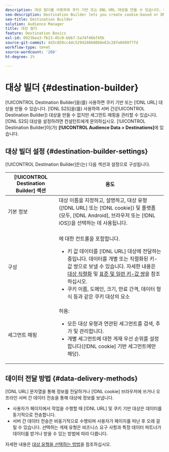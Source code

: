 ```yaml
---
description: 대상 빌더를 사용하여 쿠키 기반 또는 DNL URL 대상을 만들 수 있습니다. 대상 빌더를 사용하여 서버 간(S2S) 대상을 만들 수는 없지만 세그먼트 매핑을 관리할 수는 있습니다. S2S 대상을 설정하려면 컨설턴트에게 문의하십시오. 대상 빌더는 대상 데이터 > 대상에 있습니다.
seo-description: Destination Builder lets you create cookie-based or DNL URL destinations. You cannot create server-to-server (S2S) destinations with Destination Builder, but you can manage their segment mappings. Contact your consultant to set up a S2S destination. Destination Builder is located in Audience Data > Destinations.
seo-title: Destination Builder
solution: Audience Manager
title: 대상 빌더
feature: Destination Basics
exl-id: 0923bea3-fb23-45c0-bbb7-5a74f46bf45b
source-git-commit: 4d3c859cc4dc5294286680b0e63c287e0409f7fd
workflow-type: tm+mt
source-wordcount: '268'
ht-degree: 1%

---
```


# 대상 빌더 {#destination-builder}

[!UICONTROL Destination Builder]을(를) 사용하면 쿠키 기반 또는 [!DNL URL] 대상을 만들 수 있습니다. [!DNL S2S]을(를) 사용하여 서버 간([!UICONTROL Destination Builder]) 대상을 만들 수 없지만 세그먼트 매핑을 관리할 수 있습니다. [!DNL S2S] 대상을 설정하려면 컨설턴트에게 문의하십시오. [!UICONTROL Destination Builder]이(가) **[!UICONTROL Audience Data > Destinations]**&#x200B;에 있습니다.

## 대상 빌더 설정 {#destination-builder-settings}

<!-- destination-builder.xml -->

[!UICONTROL Destination Builder]은(는) 다음 섹션과 설정으로 구성됩니다.

| [!UICONTROL Destination Builder] 섹션 | 용도 |
|--- |--- |
| 기본 정보 | 대상 이름을 지정하고, 설명하고, 대상 유형([!DNL URL] 또는 [!DNL cookie]) 및 플랫폼(모두, [!DNL Android], 브라우저 또는 [!DNL iOS])을 선택하는 데 사용됩니다. |
| 구성 | <br/>에 대한 컨트롤을 포함합니다.<ul><li>키 값 데이터를 [!DNL URL] 대상에 전달하는 중입니다. 데이터를 개별 또는 직렬화된 키-값 쌍으로 보낼 수 있습니다. 자세한 내용은 [대상 직렬화](../../features/destinations/key-value-pairs.md#destination-serialized) 및 [표준 및 일련 키-값 쌍](../../features/destinations/key-value-pairs.md)을 참조하십시오. </li><li>쿠키 이름, 도메인, 크기, 만료 간격, 데이터 형식 등과 같은 쿠키 대상의 요소</li></ul> |
| 세그먼트 매핑 | 허용: <br/><ul><li>모든 대상 유형과 연관된 세그먼트를 검색, 추가 및 관리합니다. </li><li>개별 세그먼트에 대한 게재 우선 순위를 설정합니다([!DNL cookie] 기반 세그먼트에만 해당).</li></ul> |

## 데이터 전달 방법 {#data-delivery-methods}

[!DNL URL] 문자열을 통해 정보를 전달하거나 [!DNL cookie] 브라우저에 쓰거나 오프라인 서버 간 데이터 전송을 통해 대상에 정보를 보냅니다.

* 사용자가 페이지에서 작업을 수행할 때 [!DNL URL] 및 쿠키 기반 대상은 데이터를 동기적으로 전송합니다.
* 서버 간 데이터 전송은 비동기적으로 수행되며 사용자가 페이지를 떠난 후 오래 걸릴 수 있습니다. 선택하는 게재 유형은 비즈니스 요구 사항과 특정 데이터 파트너가 데이터를 받거나 받을 수 있는 방법에 따라 다릅니다.

자세한 내용은 [대상 유형을 선택하는 방법](../../features/destinations/destinations.md)을 참조하십시오.
